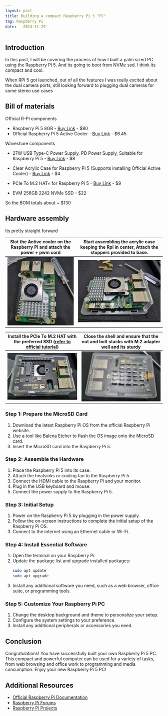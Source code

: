 ```yaml
---
layout: post
title: Building a compact Raspberry Pi 5 "PC"
tag: Raspberry Pi
date:   2024-11-29
---
```


## Introduction

In this post, I will be covering the process of how I built a palm sized PC using the Raspberry Pi 5. And its going to boot from NVMe ssd. I think its compact and cool.

<div class="okbox" markdown="1">
When RPI 5 got launched, out of all the features I was really excited about the dual camera ports, still looking forward to plugging dual cameras for some stereo use cases
</div>

## Bill of materials

Official R-Pi components 
- Raspberry Pi 5 8GB - [Buy Link](https://www.pishop.us/product/raspberry-pi-5-8gb/) - $80
- Official Raspberry Pi 5 Active Cooler - [Buy Link](https://www.pishop.us/product/raspberry-pi-active-cooler/) - $6.45

Waveshare components
- 27W USB Type-C Power Supply, PD Power Supply, Suitable for Raspberry Pi 5 - [Buy Link](https://www.waveshare.com/product/raspberry-pi/boards-kits/raspberry-pi-5/psu-27w-usb-c.htm?___SID=U) - $8
- Clear Acrylic Case for Raspberry Pi 5 (Supports installing Official Active Cooler) - [Buy Link](https://www.waveshare.com/product/raspberry-pi/boards-kits/raspberry-pi-5/pi5-case-f.htm?___SID=U) - $4
- PCIe To M.2 HAT+ for Raspberry Pi 5 - [Buy Link](https://www.waveshare.com/pcie-to-m.2-hat-plus.htm?sku=26583) - $9

- EVM 256GB 2242 NVMe SSD - $22

So the BOM totals about ~ $130


## Hardware assembly

Its pretty straight forward


| Slot the Active cooler on the Raspberry Pi and attach the power + pwm cord | Start assembling the acrylic case keeping the Rpi in center, Attach the stoppers provided to base. |
|-------------|---------------|
| <img src="/resources/RPI5PC/RpiCoolerAssembly.jpg" width="440" height="Auto"> |  <img src="/resources/RPI5PC/RpiMidAssemble.jpg" width="440" height="Auto"> |

| Install the PCIe To M.2 HAT with the preferred SSD ([refer to official tutorial](https://www.youtube.com/watch?v=yysDtXYFf-0)) | Close the shell and ensure that the nut and bolt stacks with M.2 adapter well and its sturdy |
|-------------|---------------|
| <img src="/resources/RPI5PC/CaseM2SlotTop.jpg" width="440" height="Auto"> | <img src="/resources/RPI5PC/FinalClosed.jpg" width="440" height="Auto"> |


### Step 1: Prepare the MicroSD Card

1. Download the latest Raspberry Pi OS from the official Raspberry Pi website.
2. Use a tool like Balena Etcher to flash the OS image onto the MicroSD card.
3. Insert the MicroSD card into the Raspberry Pi 5.

### Step 2: Assemble the Hardware

1. Place the Raspberry Pi 5 into its case.
2. Attach the heatsinks or cooling fan to the Raspberry Pi 5.
3. Connect the HDMI cable to the Raspberry Pi and your monitor.
4. Plug in the USB keyboard and mouse.
5. Connect the power supply to the Raspberry Pi 5.

### Step 3: Initial Setup

1. Power on the Raspberry Pi 5 by plugging in the power supply.
2. Follow the on-screen instructions to complete the initial setup of the Raspberry Pi OS.
3. Connect to the internet using an Ethernet cable or Wi-Fi.

### Step 4: Install Essential Software

1. Open the terminal on your Raspberry Pi.
2. Update the package list and upgrade installed packages:
    ```sh
    sudo apt update
    sudo apt upgrade
    ```
3. Install any additional software you need, such as a web browser, office suite, or programming tools.

### Step 5: Customize Your Raspberry Pi PC

1. Change the desktop background and theme to personalize your setup.
2. Configure the system settings to your preference.
3. Install any additional peripherals or accessories you need.

## Conclusion

Congratulations! You have successfully built your own Raspberry Pi 5 PC. This compact and powerful computer can be used for a variety of tasks, from web browsing and office work to programming and media consumption. Enjoy your new Raspberry Pi 5 PC!

## Additional Resources

- [Official Raspberry Pi Documentation](https://www.raspberrypi.org/documentation/)
- [Raspberry Pi Forums](https://www.raspberrypi.org/forums/)
- [Raspberry Pi Projects](https://projects.raspberrypi.org/en/projects)